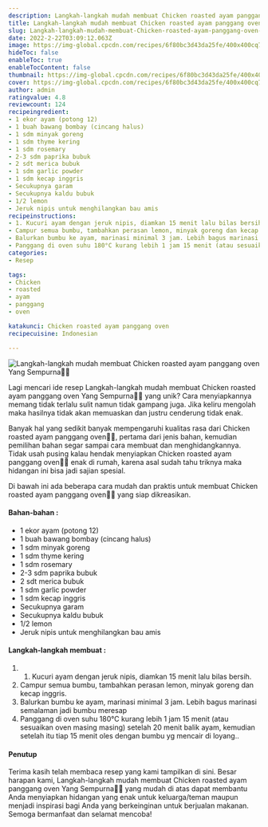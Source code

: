 ```yaml
---
description: Langkah-langkah mudah membuat Chicken roasted ayam panggang oven Yang Sempurna"
title: Langkah-langkah mudah membuat Chicken roasted ayam panggang oven Yang Sempurna
slug: Langkah-langkah-mudah-membuat-Chicken-roasted-ayam-panggang-oven-Yang-Sempurna
date: 2022-2-22T03:09:12.063Z
image: https://img-global.cpcdn.com/recipes/6f80bc3d43da25fe/400x400cq70/photo.jpg
hideToc: false
enableToc: true
enableTocContent: false
thumbnail: https://img-global.cpcdn.com/recipes/6f80bc3d43da25fe/400x400cq70/photo.jpg
cover: https://img-global.cpcdn.com/recipes/6f80bc3d43da25fe/400x400cq70/photo.jpg
author: admin
ratingvalue: 4.8
reviewcount: 124
recipeingredient:
- 1 ekor ayam (potong 12)
- 1 buah bawang bombay (cincang halus)
- 1 sdm minyak goreng
- 1 sdm thyme kering
- 1 sdm rosemary
- 2-3 sdm paprika bubuk
- 2 sdt merica bubuk
- 1 sdm garlic powder
- 1 sdm kecap inggris
- Secukupnya garam
- Secukupnya kaldu bubuk
- 1/2 lemon
- Jeruk nipis untuk menghilangkan bau amis
recipeinstructions:
- 1. Kucuri ayam dengan jeruk nipis, diamkan 15 menit lalu bilas bersih.
- Campur semua bumbu, tambahkan perasan lemon, minyak goreng dan kecap inggris.
- Balurkan bumbu ke ayam, marinasi minimal 3 jam. Lebih bagus marinasi semalaman jadi bumbu meresap
- Panggang di oven suhu 180°C kurang lebih 1 jam 15 menit (atau sesuaikan oven masing masing) setelah 20 menit balik ayam, kemudian setelah itu tiap 15 menit oles dengan bumbu yg mencair di loyang..
categories:
- Resep

tags:
- Chicken
- roasted
- ayam
- panggang
- oven

katakunci: Chicken roasted ayam panggang oven
recipecuisine: Indonesian

---
```


![Langkah-langkah mudah membuat Chicken roasted ayam panggang oven Yang Sempurna👩‍🍳](https://img-global.cpcdn.com/recipes/6f80bc3d43da25fe/400x400cq70/photo.jpg)

Lagi mencari ide resep Langkah-langkah mudah membuat Chicken roasted ayam panggang oven Yang Sempurna👩‍🍳 yang unik? Cara menyiapkannya memang tidak terlalu sulit namun tidak gampang juga. Jika keliru mengolah maka hasilnya tidak akan memuaskan dan justru cenderung tidak enak.

Banyak hal yang sedikit banyak mempengaruhi kualitas rasa dari Chicken roasted ayam panggang oven👩‍🍳, pertama dari jenis bahan, kemudian pemilihan bahan segar sampai cara membuat dan menghidangkannya. Tidak usah pusing kalau hendak menyiapkan Chicken roasted ayam panggang oven👩‍🍳 enak di rumah, karena asal sudah tahu triknya maka hidangan ini bisa jadi sajian spesial.

Di bawah ini ada beberapa cara mudah dan praktis untuk membuat Chicken roasted ayam panggang oven👩‍🍳 yang siap dikreasikan.

<!--inarticleads1-->

#### Bahan-bahan :

- 1 ekor ayam (potong 12)
- 1 buah bawang bombay (cincang halus)
- 1 sdm minyak goreng
- 1 sdm thyme kering
- 1 sdm rosemary
- 2-3 sdm paprika bubuk
- 2 sdt merica bubuk
- 1 sdm garlic powder
- 1 sdm kecap inggris
- Secukupnya garam
- Secukupnya kaldu bubuk
- 1/2 lemon
- Jeruk nipis untuk menghilangkan bau amis

<!--inarticleads2-->

#### Langkah-langkah membuat :

1. 1. Kucuri ayam dengan jeruk nipis, diamkan 15 menit lalu bilas bersih.
1. Campur semua bumbu, tambahkan perasan lemon, minyak goreng dan kecap inggris.
1. Balurkan bumbu ke ayam, marinasi minimal 3 jam. Lebih bagus marinasi semalaman jadi bumbu meresap
1. Panggang di oven suhu 180°C kurang lebih 1 jam 15 menit (atau sesuaikan oven masing masing) setelah 20 menit balik ayam, kemudian setelah itu tiap 15 menit oles dengan bumbu yg mencair di loyang..

#### Penutup

Terima kasih telah membaca resep yang kami tampilkan di sini. Besar harapan kami, Langkah-langkah mudah membuat Chicken roasted ayam panggang oven Yang Sempurna👩‍🍳 yang mudah di atas dapat membantu Anda menyiapkan hidangan yang enak untuk keluarga/teman maupun menjadi inspirasi bagi Anda yang berkeinginan untuk berjualan makanan. Semoga bermanfaat dan selamat mencoba!